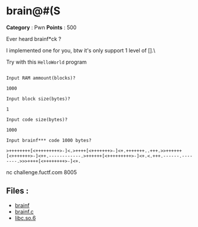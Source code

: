 # brain@#(S

**Category** : Pwn
**Points** : 500

Ever heard brainf*ck ?
I implemented one for you, btw it's only support 1 level of [].\
Try with this `HelloWorld` program
```
Input RAM ammount(blocks)?
1000
Input block size(bytes)?
1
Input code size(bytes)?
1000
Input brainf*** code 1000 bytes?
>++++++++[<+++++++++>-]<.>++++[<+++++++>-]<+.+++++++..+++.>>++++++[<+++++++>-]<++.------------.>++++++[<+++++++++>-]<+.<.+++.------.--------.>>>++++[<++++++++>-]<+.
```

nc challenge.fuctf.com 8005

## Files : 
 - [brainf](./brainf)
 - [brainf.c](./brainf.c)
 - [libc.so.6](./libc.so.6)


